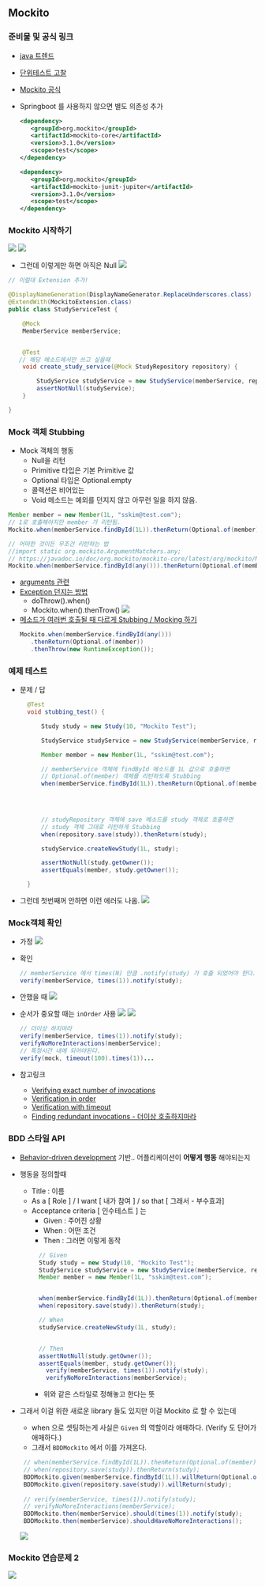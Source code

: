 ## Mockito

### 준비물 및 공식 링크
- [java 트렌드](https://www.jetbrains.com/lp/devecosystem-2021/java/) 
- [단위테스트 고찰](https://martinfowler.com/bliki/UnitTest.html)
- [Mockito 공식](https://site.mockito.org/)

- Springboot 를 사용하지 않으면 별도 의존성 추가
   ```xml
   <dependency>
      <groupId>org.mockito</groupId>
      <artifactId>mockito-core</artifactId>
      <version>3.1.0</version>
      <scope>test</scope>
   </dependency>

   <dependency>
      <groupId>org.mockito</groupId>
      <artifactId>mockito-junit-jupiter</artifactId>
      <version>3.1.0</version>
      <scope>test</scope>
   </dependency>
   ```


### Mockito 시작하기
![](assets/2022-10-31-12-35-36.png)
![](assets/2022-10-31-12-50-47.png)

- 그런데 이렇게만 하면 아직은 Null
![](assets/2022-10-31-12-56-42.png)
```java
// 이럴대 Extension 추가!

@DisplayNameGeneration(DisplayNameGenerator.ReplaceUnderscores.class)
@ExtendWith(MockitoExtension.class)
public class StudyServiceTest {

	@Mock
	MemberService memberService;


	@Test
   // 해당 메소드에서만 쓰고 싶을때
	void create_study_service(@Mock StudyRepository repository) {

		StudyService studyService = new StudyService(memberService, repository);
		assertNotNull(studyService);
	}

}
```


### Mock 객체 Stubbing

- Mock 객체의 행동
  - Null을 리턴
  - Primitive 타입은 기본 Primitive 값
  - Optional 타입은 Optional.empty
  - 콜렉션은 비어있는
  - Void 메소드는 예외를 던지지 않고 아무런 일을 하지 않음.

```java
Member member = new Member(1L, "sskim@test.com");
// 1로 호출해야지만 member 가 리턴됨.
Mockito.when(memberService.findById(1L)).thenReturn(Optional.of(member));

// 어떠한 것이든 무조건 리턴하는 법
//import static org.mockito.ArgumentMatchers.any;
// https://javadoc.io/doc/org.mockito/mockito-core/latest/org/mockito/Mockito.html#3
Mockito.when(memberService.findById(any())).thenReturn(Optional.of(member));

```

   - [arguments 관련](https://javadoc.io/doc/org.mockito/mockito-core/latest/org/mockito/Mockito.html#3)
   - [Exception 던지는 방법](https://javadoc.io/doc/org.mockito/mockito-core/latest/org/mockito/Mockito.html#3)
     - doThrow().when()
     - Mockito.when().thenTrow()
     ![](assets/2022-10-31-13-36-49.png)
   - [메소드가 여러번 호출될 때 다르게 Stubbing / Mocking 하기](https://javadoc.io/doc/org.mockito/mockito-core/latest/org/mockito/Mockito.html#10)
      ```java
      Mockito.when(memberService.findById(any()))
         .thenReturn(Optional.of(member))
         .thenThrow(new RuntimeException());
      ```

### 예제 테스트
- 문제 / 답
  ```java
	@Test
	void stubbing_test() {

		Study study = new Study(10, "Mockito Test");

		StudyService studyService = new StudyService(memberService, repository);

		Member member = new Member(1L, "sskim@test.com");

		// memberService 객체에 findById 메소드를 1L 값으로 호출하면 
		// Optional.of(member) 객체를 리턴하도록 Stubbing
		when(memberService.findById(1L)).thenReturn(Optional.of(member));
		
      


		// studyRepository 객체에 save 메소드를 study 객체로 호출하면 
		// study 객체 그대로 리턴하게 Stubbing
		when(repository.save(study)).thenReturn(study);

		studyService.createNewStudy(1L, study);

		assertNotNull(study.getOwner());
		assertEquals(member, study.getOwner());

	}
  ```
- 그런데 첫번째꺼 안하면 이런 에러도 나옴.
![](assets/2022-10-31-14-05-49.png)


### Mock객체 확인

- 가정
   ![](assets/2022-10-31-14-12-42.png)
- 확인
   ```java
   // memberService 에서 times(N) 만큼 .notify(study) 가 호출 되었어야 한다.는 뜻
   verify(memberService, times(1)).notify(study);
   ```
- 안했을 때
   ![](assets/2022-10-31-14-19-59.png)

- 순서가 중요할 때는 `inOrder` 사용
  ![](assets/2022-10-31-14-35-00.png)
  ![](assets/2022-10-31-14-35-39.png)
   ```java
   // 더이상 하지마라
   verify(memberService, times(1)).notify(study);
   verifyNoMoreInteractions(memberService);
   // 특정시간 내에 되어야된다.
   verify(mock, timeout(100).times(1))...
   ```

- 참고링크 
  - [Verifying exact number of invocations](https://javadoc.io/doc/org.mockito/mockito-core/latest/org/mockito/Mockito.html#exact_verification)
  - [Verification in order](https://javadoc.io/doc/org.mockito/mockito-core/latest/org/mockito/Mockito.html#6)
  - [Verification with timeout](https://javadoc.io/doc/org.mockito/mockito-core/latest/org/mockito/Mockito.html#22)
  - [Finding redundant invocations - 더이상 호출하지마라](https://javadoc.io/doc/org.mockito/mockito-core/latest/org/mockito/Mockito.html#finding_redundant_invocations)


### BDD 스타일 API
- [Behavior-driven development](https://en.wikipedia.org/wiki/Behavior-driven_development) 기반.. 어플리케이션이 **어떻게 행동** 해야되는지 
- 행동을 정의할때
  - Title : 이름
  - As a [ Role ] / I want [ 내가 참여 ] / so that [ 그래서 - 부수효과]
  - Acceptance criteria [ 인수테스트 ] 는
    - Given : 주어진 상황 
    - When : 어떤 조건 
    - Then : 그러면 이렇게 동작
    ```java
      // Given
      Study study = new Study(10, "Mockito Test");
      StudyService studyService = new StudyService(memberService, repository);
      Member member = new Member(1L, "sskim@test.com");


      when(memberService.findById(1L)).thenReturn(Optional.of(member));
      when(repository.save(study)).thenReturn(study);

      // When
      studyService.createNewStudy(1L, study);


      // Then
      assertNotNull(study.getOwner());
      assertEquals(member, study.getOwner());
		verify(memberService, times(1)).notify(study);
		verifyNoMoreInteractions(memberService);
    ```
    - 위와 같은 스타일로 정해놓고 한다는 뜻

- 그래서 이걸 위한 새로운 library 들도 있지만 이걸 Mockito 로 할 수 있는데
  - when 으로 셋팅하는게 사실은 `Given` 의 역할이라 애매하다. (Verify 도 단어가 애매하다.)
  - 그래서 `BDDMockito` 에서 이를 가져온다.
  ```java
   // when(memberService.findById(1L)).thenReturn(Optional.of(member));
   // when(repository.save(study)).thenReturn(study);
   BDDMockito.given(memberService.findById(1L)).willReturn(Optional.of(member));
   BDDMockito.given(repository.save(study)).willReturn(study);
   
   // verify(memberService, times(1)).notify(study);
   // verifyNoMoreInteractions(memberService);
   BDDMockito.then(memberService).should(times(1)).notify(study);
   BDDMockito.then(memberService).shouldHaveNoMoreInteractions();
  ```
  ![](assets/2022-10-31-14-55-43.png)


### Mockito 연습문제 2

![](assets/2022-10-31-15-13-39.png)
